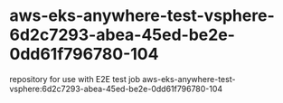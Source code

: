 # aws-eks-anywhere-test-vsphere-6d2c7293-abea-45ed-be2e-0dd61f796780-104
repository for use with E2E test job aws-eks-anywhere-test-vsphere:6d2c7293-abea-45ed-be2e-0dd61f796780-104
